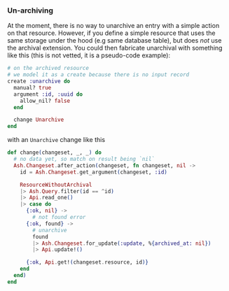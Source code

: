 ### Un-archiving

At the moment, there is no way to unarchive an entry with a simple action on that resource. However, if you define a simple resource that uses the same storage under the hood (e.g same database table), but does *not* use the archival extension. You could then fabricate unarchival with something like this (this is not vetted, it is a pseudo-code example):

```elixir
# on the archived resource
# we model it as a create because there is no input record
create :unarchive do
  manual? true
  argument :id, :uuid do
    allow_nil? false
  end

  change Unarchive
end
```

with an `Unarchive` change like this

```elixir
def change(changeset, _, _) do
  # no data yet, so match on result being `nil`
  Ash.Changeset.after_action(changeset, fn changeset, nil -> 
    id = Ash.Changeset.get_argument(changeset, :id)

    ResourceWithoutArchival
    |> Ash.Query.filter(id == ^id)
    |> Api.read_one()
    |> case do
      {:ok, nil} ->
        # not found error
      {:ok, found} ->
        # unarchive
        found
        |> Ash.Changeset.for_update(:update, %{archived_at: nil})
        |> Api.update!()

      {:ok, Api.get!(changeset.resource, id)}
    end
  end)
end
```